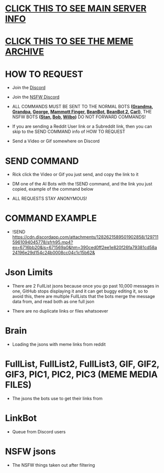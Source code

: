# [CLICK THIS TO SEE MAIN SERVER INFO](https://github.com/ToastedNub/Servers-that-I-manage)
# [CLICK THIS TO SEE THE MEME ARCHIVE](https://github.com/ToastedNub/Meme-Archive)

# HOW TO REQUEST
 - Join the [Discord](https://discord.gg/n44zjAr6RV)
 - Join the [NSFW Discord](https://discord.gg/qAupaGXRYt)

 - ALL COMMANDS MUST BE SENT TO THE NORMAL BOTS **([Grandma](https://discord.com/oauth2/authorize?client_id=1070116081219416185&permissions=116736&integration_type=0&scope=bot), [Grandpa](https://discord.com/oauth2/authorize?client_id=1070234713429639168&permissions=116736&integration_type=0&scope=bot), [George](https://discord.com/oauth2/authorize?client_id=1117384641196851230&permissions=116736&integration_type=0&scope=bot), [Mammott Finger](https://discord.com/oauth2/authorize?client_id=1073373579569287340&permissions=116736&integration_type=0&scope=bot), [BeanBot](https://discord.com/oauth2/authorize?client_id=1178570228075085894&permissions=116736&integration_type=0&scope=bot), [BeanBot 2](https://discord.com/oauth2/authorize?client_id=1204913090706022400&permissions=116736&integration_type=0&scope=bot), [Carl](https://discord.com/oauth2/authorize?client_id=1117388153133731870&permissions=116736&integration_type=0&scope=bot))**, THE NSFW BOTS **([Stan](https://discord.com/oauth2/authorize?client_id=1298207288355586140&permissions=116736&integration_type=0&scope=bot), [Bob](https://discord.com/oauth2/authorize?client_id=1298619917784059957&permissions=51200&integration_type=0&scope=bot), [Wilbo](https://discord.com/oauth2/authorize?client_id=1298907769558274159&permissions=51200&integration_type=0&scope=bot))** DO NOT FORWARD COMMANDS!

 - If you are sending a Reddit User link or a Subreddit link, then you can skip to the SEND COMMAND info of HOW TO REQUEST

 - Send a Video or Gif somewhere on Discord

# SEND COMMAND

 - Rick click the Video or Gif you just send, and copy the link to it

 - DM one of the AI Bots with the !SEND command, and the link you just copied, example of the command below

 - ALL REQUESTS STAY ANONYMOUS!

# COMMAND EXAMPLE
 - !SEND https://cdn.discordapp.com/attachments/1282621589501902858/1297115961094045778/sfrh95.mp4?ex=6716bb20&is=671569a0&hm=390ced0ff2ee1e820f26fa79381cd58a24196e29d154c24b0008cc04c1c15b62&

# Json Limits
 - There are 2 FullList jsons because once you go past 10,000 messages in one, GitHub stops displaying it and it can get buggy editing it, so to avoid this, there are multiple FullLists that the bots merge the message data from, and read both as one full json

 - There are no duplicate links or files whatsoever

# Brain
 - Loading the jsons with meme links from reddit

# FullList, FullList2, FullList3, GIF, GIF2, GIF3, PIC1, PIC2, PIC3 (MEME MEDIA FILES)
 - The jsons the bots use to get their links from

# LinkBot
 - Queue from Discord users

# NSFW jsons
 - The NSFW things taken out after filtering
